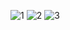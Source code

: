 


![1](https://github.com/Albiona19/restaurant-react-app/assets/84641601/8628c27b-f237-4dac-a630-efa03b24abe8)
![2](https://github.com/Albiona19/restaurant-react-app/assets/84641601/e7fe10a3-1c5f-4032-8b1d-0d615751f67a)
![3](https://github.com/Albiona19/restaurant-react-app/assets/84641601/8228621c-84d0-4554-b37c-851f72df6908)

